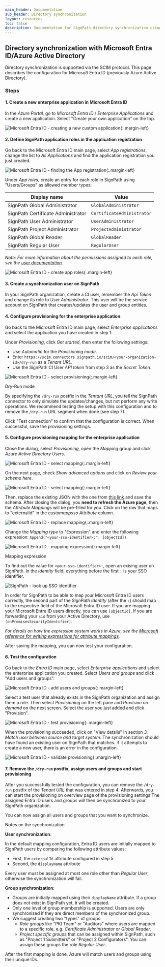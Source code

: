 ```yaml
---
main_header: Documentation
sub_header: Directory synchronization
layout: resources
toc: false
description: Documentation for SignPath directory synchronization using Microsoft Entra ID
---
```


## Directory synchronization with Microsoft Entra ID/Azure Active Directory

Directory synchronization is supported via the SCIM protocol. This page describes the configuration for Microsoft Entra ID (previously Azure Active Directory). 

### Steps


#### 1. Create a new enterprise application in Microsoft Entra ID

In the _Azure Portal,_ go to _Microsoft Entra ID_ / _Enterprise Applications_ and create a new application. Select "Create your own application" on the top.

![Microsoft Entra ID - creating a new custom application](/assets/img/resources/documentation_scim-01-create-app.png){:.margin-left}

#### 2. Define SignPath application roles in the application registration

Go back to the Microsoft Entra ID main page, select _App registrations_, change the list to _All Applications_ and find the application registration you just created. 

![Microsoft Entra ID - finding the App registration](/assets/img/resources/documentation_scim-02a-select-app-registration.png){:.margin-left}

Under _App roles_, create an entry for each role in SignPath using "Users/Groups" as allowed member types:

| Display name                       | Value                                                                  
|------------------------------------|------------------------------
| SignPath Global Administrator      | `GlobalAdministrator` 
| SignPath Certificate Administrator | `CertificateAdministrator` 
| SignPath User Administrator        | `UserAdministrator` 
| SignPath Project Administrator     | `ProjectAdministrator`
| SignPath Global Reader             | `GlobalReader`
| SignPath Regular User              | `RegularUser`

_Note: For more information about the permissions assigned to each role, see the [user documentation](/documentation/users#roles)._

![Microsoft Entra ID - create app roles](/assets/img/resources/documentation_scim-02b-create-app-roles.png){:.margin-left}

#### 3. Create a synchronization user on SignPath

In your SignPath organization, create a CI user, remember the _Api Token_ and change its role to _User Administrator_. This user will be the service account on SignPath that creates/updates the user and group entities.

#### 4. Configure provisioning for the enterprise application

Go back to the Microsoft Entra ID main page, select _Enterprise applications_ and select the application you have created in step 1. 

Under _Provisioning_, click _Get started_, then enter the following settings:

* Use _Automatic_ for the _Provisioning mode_.
* Enter `https://scim.connectors.`<wbr>`signpath.io/scim/<your-organization-id>/dry-run` as a _Tenant URL_. 
* Use the SignPath CI User _API token_ from step 3 as the _Secret Token_.

![Microsoft Entra ID - select provisioning](/assets/img/resources/documentation_scim-04a-select-provisioning.png){:.margin-left}

<div class="panel tip" markdown="1">
<div class="panel-header">Dry-Run mode</div>

By specifying the `/dry-run` postfix in the _Tentant URL_, you tell the SignPath connector to only simulate the updates/changes, but not perform any write operations. We recommend testing the setup with this configuration and to remove the `/dry-run` URL segment when done (see step 7).

</div>

Click "Test connection" to confirm that the configuration is correct. When successful, save the provisioning settings.

#### 5. Configure provisioning mapping for the enterprise application

Close the dialog, select _Provisioning_, open the _Mapping_ group and click _Azure Active Directory Users_.

![Microsoft Entra ID - select mapping](/assets/img/resources/documentation_scim-05a-mapping-part1.png){:.margin-left}

On the next page, check _Show advanced options_ and click on _Review your schema here_.

![Microsoft Entra ID - select mapping](/assets/img/resources/documentation_scim-05b-mapping-part2.png){:.margin-left}

Then, replace the existing JSON with the one from [this link](/assets/MicrosoftEntraIDScimConfiguration.json) and save the schema. After closing the dialog, you **need to refresh the Azure page**, then the _Attribute Mappings_ will be pre-filled for you. Click on the row that maps to "externalId" in the _customappsso Attribute_ column.

![Microsoft Entra ID - replace mapping](/assets/img/resources/documentation_scim-05c-mapping-part3.png){:.margin-left}

Change the _Mapping type_ to "Expression" and enter the following expression: `Append("<your-sso-identifier>:", [objectId])`.

![Microsoft Entra ID - mapping expression](/assets/img/resources/documentation_scim-05d-mapping-part4.png){:.margin-left}

<div class="panel tip" markdown="1">
<div class="panel-header">Mapping expression</div>

To find out the value for `<your-sso-identifier>:`, open an exising user on SignPath. In the _Identity_ field, everything before the first `:` is your SSO identifier.

![SignPath - look up SSO identifier](/assets/img/resources/documentation_scim-05e-sso-identifier-on-signpath.png)

In order for SignPath to be able to map your Microsoft Entra ID users correctly, the second part of the _SignPath Identity_ (after the `:`) should map to the respective field of the Microsoft Entra ID user. If you are mapping your Microsoft Entra ID users directly, you can use `[objectId]`. If you are forwarding your `sid` from your Active Directory, use `[onPremisesSecurityIdentifier]`.

_For details on how the expression system works in Azure, see the [Microsoft reference for writing expressions for attribute mappings]._

</div>

After saving the mapping, you can now test your configuration.

#### 6. Test the configuration

Go back to the _Entra ID_ main page, select _Enterprise applications_ and select the enterprise application you created. Select _Users and groups_ and click "Add users and groups".

![Microsoft Entra ID - add users and groups](/assets/img/resources/documentation_scim-06a-add-users-and-groups.png){:.margin-left}

Select a test user that already exists in the SignPath organization and assign them a role. Then select _Provisioning_ on the left pane and _Provision on demand_ on the next screen. Select the user you just added and click "Provision".

![Microsoft Entra ID - test provisioning](/assets/img/resources/documentation_scim-06b-test-provisioning.png){:.margin-left}

When the provisioning succeeded, click on "View details" in section _3. Match user between source and target system_. The synchronization should have found an existing user on SignPath that matches. If it attempts to create a new user, there is an error in the configuration.

![Microsoft Entra ID - validate provisioning](/assets/img/resources/documentation_scim-06c-validate-provisioning.png){:.margin-left}

#### 7. Remove the `/dry-run` postfix, assign users and groups and start provisioning

After you successfully tested the configuration, you can remove the `/dry-run` postfix of the _Tenant URL_ that was entered in step 4. Afterwards, you can start the provisioning on overview page of the provisioning settings The assigned Entra ID users and groups will then be synchronized to your SignPath organization.

You can now assign all users and groups that you want to synchronize.

<div class="panel tip" markdown="1">
<div class="panel-header">Notes on the synchronization</div>

**User synchronization:**

In the default mapping configuration, Entra ID users are initially mapped to SignPath users by comparing the following attribute values: 
* First, the `externalId` attribute configured in step 5
* Second, the `displayName` attribute

Every user must be assigned at most one role other than _Regular User_, otherwise the synchronization will fail.

**Group synchronization:**

* Groups are initially mapped using their `displayName` attribute. If a group does not exist in SignPath yet, it will be created.
* Only one level of group membership is supported. Users are only synchronized if they are direct members of the synchronized group.
* We suggest creating two "types" of groups:
	* _Role groups_ like "PKI Team" or "Auditors" where users are mapped to a specific role, e.g. _Certificate Administrator_ or _Global Reader_.
	* _Project specific groups_ that can be assigned within SignPath, such as "Project 1 Submitters" or "Project 2 Configurators". You can assign these groups the role _Regular User_.

After the first mapping is done, Azure will match users and groups using their unique IDs.

</div>


[Microsoft reference for writing expressions for attribute mappings]: https://learn.microsoft.com/en-us/entra/identity/app-provisioning/functions-for-customizing-application-data
